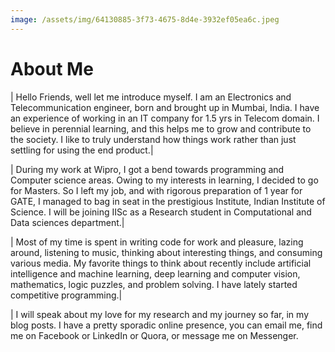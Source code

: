 ```yaml
---
image: /assets/img/64130885-3f73-4675-8d4e-3932ef05ea6c.jpeg
---
```


# About Me

<style>
body {
        background-image: url("/assets/img/whatsap_background.png");
}

</style>

|                           Hello Friends, well let me introduce myself. I am an Electronics and Telecommunication engineer, born and brought up in Mumbai, India. I have an experience of working in an IT company for 1.5 yrs in Telecom domain. I believe in perennial learning, and this helps me to grow and contribute to the society. I like to truly understand how things work rather than just settling for using the end product.|

|                           During my work at Wipro, I got a bend towards programming and Computer science areas. Owing to my interests in learning, I decided to go for Masters. So I left my job, and with rigorous preparation of 1 year for GATE, I managed to bag in seat in the prestigious Institute, Indian Institute of Science. I will be joining IISc as a Research student in Computational and Data sciences department.|

|                           Most of my time is spent in writing code for work and pleasure, lazing around, listening to music, thinking about interesting things, and consuming various media. My favorite things to think about recently include artificial intelligence and machine learning, deep learning and computer vision, mathematics, logic puzzles, and problem solving. I have lately started competitive programming.|

|                           I will speak about my love for my research and my journey so far, in my blog posts. I have a pretty sporadic online presence, you can email me, find me on Facebook or LinkedIn or Quora, or message me on Messenger.
